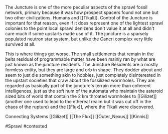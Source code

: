 
The Juncture is one of the more peculiar aspects of the sprawl fossil network, primary because it was how prospect spacers found not one but two other civilizations. Humans and [[Tikali]]. Control of the Juncture is important for that reason, even if it does represent one of the lightest sprawl colonies to the point local sprawl denizens don't value it at all and didn't care much if some upstarts made use of it. The juncture is a sparsely populated neutron star system, but unlike the Cancri complex very little survived at all.

This is where things get worse. The small settlements that remain in the belts residual of programmable matter have been mainly ran by what are just known as the juncture residents. The Juncture Residents are a mostly formless entity, but they are large and orb in shape. They dodder about and seem to just die something akin to hobbies, just completely disinterested in the upstart societies that craw about the fossilized wormholes. They are regarded as basically part of the juncture's terrain more than coherent intelligences, just as the soft hum of the automata who maintain the asteroid sized bits of world that contain the 2 km throated wormholes to [[Gilizet]] (another one used to lead to the ethereal realm but it was cut off in the chaos of the rupture) and the [[Flux]], where the Tikali were discovered.

Connecting Systems
[[Gilizet]]
[[The Flux]]
[[Outer_Nexus]]
[[Kinnis]]

#Sprawl 
#contested 